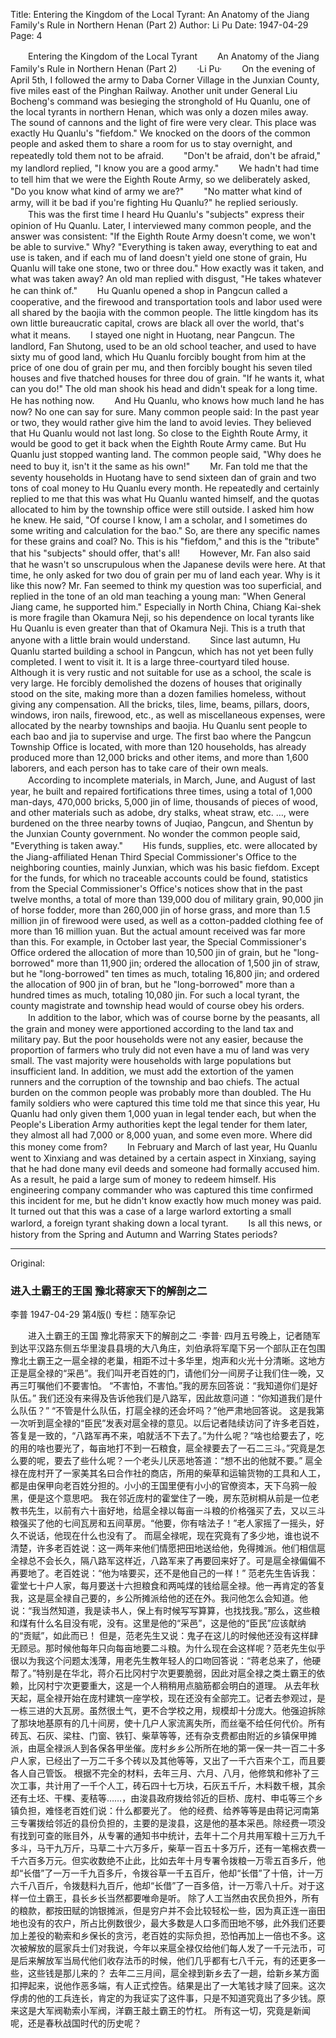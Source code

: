 Title: Entering the Kingdom of the Local Tyrant: An Anatomy of the Jiang Family's Rule in Northern Henan (Part 2)
Author: Li Pu
Date: 1947-04-29
Page: 4

　　Entering the Kingdom of the Local Tyrant
　　An Anatomy of the Jiang Family's Rule in Northern Henan (Part 2)
　　·Li Pu·
　　On the evening of April 5th, I followed the army to Daba Corner Village in the Junxian County, five miles east of the Pinghan Railway. Another unit under General Liu Bocheng's command was besieging the stronghold of Hu Quanlu, one of the local tyrants in northern Henan, which was only a dozen miles away. The sound of cannons and the light of fire were very clear. This place was exactly Hu Quanlu's "fiefdom." We knocked on the doors of the common people and asked them to share a room for us to stay overnight, and repeatedly told them not to be afraid.
　　"Don't be afraid, don't be afraid," my landlord replied, "I know you are a good army."
　　We hadn't had time to tell him that we were the Eighth Route Army, so we deliberately asked, "Do you know what kind of army we are?"
　　"No matter what kind of army, will it be bad if you're fighting Hu Quanlu?" he replied seriously.
　　This was the first time I heard Hu Quanlu's "subjects" express their opinion of Hu Quanlu. Later, I interviewed many common people, and the answer was consistent: "If the Eighth Route Army doesn't come, we won't be able to survive." Why? "Everything is taken away, everything to eat and use is taken, and if each mu of land doesn't yield one stone of grain, Hu Quanlu will take one stone, two or three dou." How exactly was it taken, and what was taken away? An old man replied with disgust, "He takes whatever he can think of."
　　Hu Quanlu opened a shop in Pangcun called a cooperative, and the firewood and transportation tools and labor used were all shared by the baojia with the common people. The little kingdom has its own little bureaucratic capital, crows are black all over the world, that's what it means.
　　I stayed one night in Huotang, near Pangcun. The landlord, Fan Shutong, used to be an old school teacher, and used to have sixty mu of good land, which Hu Quanlu forcibly bought from him at the price of one dou of grain per mu, and then forcibly bought his seven tiled houses and five thatched houses for three dou of grain. "If he wants it, what can you do!" The old man shook his head and didn't speak for a long time. He has nothing now.
　　And Hu Quanlu, who knows how much land he has now? No one can say for sure. Many common people said: In the past year or two, they would rather give him the land to avoid levies. They believed that Hu Quanlu would not last long. So close to the Eighth Route Army, it would be good to get it back when the Eighth Route Army came. But Hu Quanlu just stopped wanting land. The common people said, "Why does he need to buy it, isn't it the same as his own!"
　　Mr. Fan told me that the seventy households in Huotang have to send sixteen dan of grain and two tons of coal money to Hu Quanlu every month. He repeatedly and certainly replied to me that this was what Hu Quanlu wanted himself, and the quotas allocated to him by the township office were still outside. I asked him how he knew. He said, "Of course I know, I am a scholar, and I sometimes do some writing and calculation for the bao." So, are there any specific names for these grains and coal? No. This is his "fiefdom," and this is the "tribute" that his "subjects" should offer, that's all!
　　However, Mr. Fan also said that he wasn't so unscrupulous when the Japanese devils were here. At that time, he only asked for two dou of grain per mu of land each year. Why is it like this now? Mr. Fan seemed to think my question was too superficial, and replied in the tone of an old man teaching a young man: "When General Jiang came, he supported him." Especially in North China, Chiang Kai-shek is more fragile than Okamura Neji, so his dependence on local tyrants like Hu Quanlu is even greater than that of Okamura Neji. This is a truth that anyone with a little brain would understand.
　　Since last autumn, Hu Quanlu started building a school in Pangcun, which has not yet been fully completed. I went to visit it. It is a large three-courtyard tiled house. Although it is very rustic and not suitable for use as a school, the scale is very large. He forcibly demolished the dozens of houses that originally stood on the site, making more than a dozen families homeless, without giving any compensation. All the bricks, tiles, lime, beams, pillars, doors, windows, iron nails, firewood, etc., as well as miscellaneous expenses, were allocated by the nearby townships and baojia. Hu Quanlu sent people to each bao and jia to supervise and urge. The first bao where the Pangcun Township Office is located, with more than 120 households, has already produced more than 12,000 bricks and other items, and more than 1,600 laborers, and each person has to take care of their own meals.
　　According to incomplete materials, in March, June, and August of last year, he built and repaired fortifications three times, using a total of 1,000 man-days, 470,000 bricks, 5,000 jin of lime, thousands of pieces of wood, and other materials such as adobe, dry stalks, wheat straw, etc. …, were burdened on the three nearby towns of Juqiao, Pangcun, and Shentun by the Junxian County government. No wonder the common people said, "Everything is taken away."
　　His funds, supplies, etc. were allocated by the Jiang-affiliated Henan Third Special Commissioner's Office to the neighboring counties, mainly Junxian, which was his basic fiefdom. Except for the funds, for which no traceable accounts could be found, statistics from the Special Commissioner's Office's notices show that in the past twelve months, a total of more than 139,000 dou of military grain, 90,000 jin of horse fodder, more than 260,000 jin of horse grass, and more than 1.5 million jin of firewood were used, as well as a cotton-padded clothing fee of more than 16 million yuan. But the actual amount received was far more than this. For example, in October last year, the Special Commissioner's Office ordered the allocation of more than 10,500 jin of grain, but he "long-borrowed" more than 11,900 jin; ordered the allocation of 1,500 jin of straw, but he "long-borrowed" ten times as much, totaling 16,800 jin; and ordered the allocation of 900 jin of bran, but he "long-borrowed" more than a hundred times as much, totaling 10,080 jin. For such a local tyrant, the county magistrate and township head would of course obey his orders.
　　In addition to the labor, which was of course borne by the peasants, all the grain and money were apportioned according to the land tax and military pay. But the poor households were not any easier, because the proportion of farmers who truly did not even have a mu of land was very small. The vast majority were households with large populations but insufficient land. In addition, we must add the extortion of the yamen runners and the corruption of the township and bao chiefs. The actual burden on the common people was probably more than doubled. The Hu family soldiers who were captured this time told me that since this year, Hu Quanlu had only given them 1,000 yuan in legal tender each, but when the People's Liberation Army authorities kept the legal tender for them later, they almost all had 7,000 or 8,000 yuan, and some even more. Where did this money come from?
　　In February and March of last year, Hu Quanlu went to Xinxiang and was detained by a certain aspect in Xinxiang, saying that he had done many evil deeds and someone had formally accused him. As a result, he paid a large sum of money to redeem himself. His engineering company commander who was captured this time confirmed this incident for me, but he didn't know exactly how much money was paid. It turned out that this was a case of a large warlord extorting a small warlord, a foreign tyrant shaking down a local tyrant.
　　Is all this news, or history from the Spring and Autumn and Warring States periods?



<hr /> 

Original: 


### 进入土霸王的王国  豫北蒋家天下的解剖之二
李普
1947-04-29
第4版()
专栏：随军杂记

　　进入土霸王的王国
    豫北蒋家天下的解剖之二
    ·李普·
    四月五号晚上，记者随军到达平汉路东侧五华里浚县县境的大八角庄，刘伯承将军麾下另一个部队正在包围豫北土霸王之一扈全禄的老巢，相距不过十多华里，炮声和火光十分清晰。这地方正是扈全禄的“采邑”。我们叫开老百姓的门，请他们分一间房子让我们住一晚，又再三叮嘱他们不要害怕。
    “不害怕，不害怕。”我的房东回答说：“我知道你们是好队伍。”
    我们还没有来得及告诉他我们是八路军，因此故意问道：“你知道我们是什么队伍？”
    “不管是什么队伍，打扈全禄的还会坏吗？”他严肃地回答说。
    这是我第一次听到扈全禄的“臣民”发表对扈全禄的意见。以后记者陆续访问了许多老百姓，答复是一致的，“八路军再不来，咱就活不下去了。”为什么呢？“啥也给要去了，吃的用的啥也要光了，每亩地打不到一石粮食，扈全禄要去了一石二三斗。”究竟是怎么要的呢，要去了些什么呢？一个老头儿厌恶地答道：“想不出的他就不要。”
    扈全禄在庞村开了一家美其名曰合作社的商店，所用的柴草和运输货物的工具和人工，都是由保甲向老百姓分担的。小小的王国里便有小小的官僚资本，天下乌鸦一般黑，便是这个意思吧。
    我在邻近庞村的霍堂住了一晚，房东范树桐从前是一位老教书先生，以前有六十亩好地，给扈全禄以每亩一斗粮的价格强买了去，又以三斗粮强买了他的七间瓦房和五间草房。“他要，你有啥法子！”老人家摇了一摇头，好久不说话，他现在什么也没有了。
    而扈全禄呢，现在究竟有了多少地，谁也说不清楚，许多老百姓说：这一两年来他们情愿把田地送给他，免得摊派。他们相信扈全禄总不会长久，隔八路军这样近，八路军来了再要回来好了。可是扈全禄偏偏不再要地了。老百姓说：“他为啥要买，还不是他自己的一样！”
    范老先生告诉我：霍堂七十户人家，每月要送十六担粮食和两吨煤的钱给扈全禄。他一再肯定的答复我，这是扈全禄自己要的，乡公所摊派给他的还在外。我问他怎么会知道。他说：“我当然知道，我是读书人，保上有时候写写算算，也找找我。”那么，这些粮和煤有什么名目没有呢，没有。这里是他的“采邑”，这是他的“臣民”应该献纳的“贡赋”，如此而已！
    但是，范老先生又说：鬼子在这儿的时候他还没有这样肆无顾忌。那时候他每年只向每亩地要二斗粮。为什么现在会这样呢？范老先生似乎很以为我这个问题太浅薄，用老先生教年轻人的口吻回答说：“蒋老总来了，他硬帮了。”特别是在华北，蒋介石比冈村宁次更要脆弱，因此对扈全禄之类土霸王的依赖，比冈村宁次更要重大，这是一个人稍稍用点脑筋都会明白的道理。
    从去年秋天起，扈全禄开始在庞村建筑一座学校，现在还没有全部完工。记者去参观过，是一栋三进的大瓦房。虽然很土气，更不合学校之用，规模却十分庞大。他强迫拆除了那块地基原有的几十间房，使十几户人家流离失所，而丝毫不给任何代价。所有砖瓦、石灰、梁柱、门窗、铁钉、柴草等等，还有杂支费都由附近的乡镇保甲摊派，由扈全禄派人到各保各甲坐催。庞村乡乡公所所在地的第一保一共一百二十多户人家，已经出了一万二千多个砖以及其他等等，又出了一千六百来个工，而且要各人自己管饭。
    根据不完全的材料，去年三月、六月、八月，他修筑和修补了三次工事，共计用了一千个人工，砖石四十七万块，石灰五千斤，木料数千根，其余还有土坯、干棵、麦秸等……，由浚县政府拨给邻近的巨桥、庞村、申屯等三个乡镇负担，难怪老百姓们说：什么都要光了。
    他的经费、给养等等是由蒋记河南第三专署拨给邻近的县份负担的，主要的是浚县，这是他的基本采邑。除经费一项没有找到可查的账目外，从专署的通知书中统计，去年十二个月共用军粮十三万九千多斗，马干九万斤，马草二十六万多斤，柴草一百五十多万斤，还有一笔棉衣费一千六百多万元。但实收数绝不止此，比如去年十月专署令拨粮一万零五百多斤，他却“长借”了一万一千九百多斤，令拨谷草一千五百斤，他却“长借”了十倍，计一万六千八百斤，令拨麸料九百斤，他却“长借”了一百多倍，计一万零八十斤。对于这样一位土霸王，县长乡长当然都要唯命是听。
    除了人工当然由农民负担外，所有的粮款，都按田赋的饷银摊派，但是穷户并不会比较轻松一些，因为真正连一亩田地也没有的农户，所占比例数很少，最大多数是人口多而田地不够，此外我们还要加上差役的勒索和乡保长的贪污，老百姓的实际负担，恐怕再加上一倍也不多。这次被解放的扈家兵士们对我说，今年以来扈全禄仅给他们每人发了一千元法币，可是后来解放军当局代他们收存法币的时候，他们几乎都有七八千元，有的还更多一些，这些钱是那儿来的？
    去年二三月间，扈全禄到新乡去了一趟，给新乡某方面扣押起来，说他作恶多端，有人正式控告。结果是出了一大笔钱才赎了回来。这次俘虏的他的工兵连长，肯定的为我证实了这件事，只是不知道究竟出了多少钱。原来这是大军阀勒索小军阀，洋霸王敲土霸王的竹杠。
    所有这一切，究竟是新闻呢，还是春秋战国时代的历史呢？
